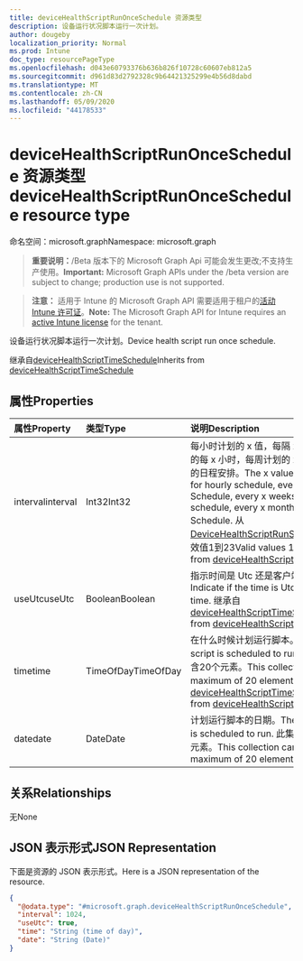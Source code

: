 ```yaml
---
title: deviceHealthScriptRunOnceSchedule 资源类型
description: 设备运行状况脚本运行一次计划。
author: dougeby
localization_priority: Normal
ms.prod: Intune
doc_type: resourcePageType
ms.openlocfilehash: d043e60793376b636b826f10728c60607eb812a5
ms.sourcegitcommit: d961d83d2792328c9b64421325299e4b56d8dabd
ms.translationtype: MT
ms.contentlocale: zh-CN
ms.lasthandoff: 05/09/2020
ms.locfileid: "44178533"
---
```

# <a name="devicehealthscriptrunonceschedule-resource-type"></a><span data-ttu-id="09e43-103">deviceHealthScriptRunOnceSchedule 资源类型</span><span class="sxs-lookup"><span data-stu-id="09e43-103">deviceHealthScriptRunOnceSchedule resource type</span></span>

<span data-ttu-id="09e43-104">命名空间：microsoft.graph</span><span class="sxs-lookup"><span data-stu-id="09e43-104">Namespace: microsoft.graph</span></span>

> <span data-ttu-id="09e43-105">**重要说明：**/Beta 版本下的 Microsoft Graph Api 可能会发生更改;不支持生产使用。</span><span class="sxs-lookup"><span data-stu-id="09e43-105">**Important:** Microsoft Graph APIs under the /beta version are subject to change; production use is not supported.</span></span>

> <span data-ttu-id="09e43-106">**注意：** 适用于 Intune 的 Microsoft Graph API 需要适用于租户的[活动 Intune 许可证](https://go.microsoft.com/fwlink/?linkid=839381)。</span><span class="sxs-lookup"><span data-stu-id="09e43-106">**Note:** The Microsoft Graph API for Intune requires an [active Intune license](https://go.microsoft.com/fwlink/?linkid=839381) for the tenant.</span></span>

<span data-ttu-id="09e43-107">设备运行状况脚本运行一次计划。</span><span class="sxs-lookup"><span data-stu-id="09e43-107">Device health script run once schedule.</span></span>


<span data-ttu-id="09e43-108">继承自[deviceHealthScriptTimeSchedule](../resources/intune-devices-devicehealthscripttimeschedule.md)</span><span class="sxs-lookup"><span data-stu-id="09e43-108">Inherits from [deviceHealthScriptTimeSchedule](../resources/intune-devices-devicehealthscripttimeschedule.md)</span></span>

## <a name="properties"></a><span data-ttu-id="09e43-109">属性</span><span class="sxs-lookup"><span data-stu-id="09e43-109">Properties</span></span>
|<span data-ttu-id="09e43-110">属性</span><span class="sxs-lookup"><span data-stu-id="09e43-110">Property</span></span>|<span data-ttu-id="09e43-111">类型</span><span class="sxs-lookup"><span data-stu-id="09e43-111">Type</span></span>|<span data-ttu-id="09e43-112">说明</span><span class="sxs-lookup"><span data-stu-id="09e43-112">Description</span></span>|
|:---|:---|:---|
|<span data-ttu-id="09e43-113">interval</span><span class="sxs-lookup"><span data-stu-id="09e43-113">interval</span></span>|<span data-ttu-id="09e43-114">Int32</span><span class="sxs-lookup"><span data-stu-id="09e43-114">Int32</span></span>|<span data-ttu-id="09e43-115">每小时计划的 x 值，每隔 x 小时在每日计划的每 x 小时，每周计划的 x 周，每个 x 个月的日程安排。</span><span class="sxs-lookup"><span data-stu-id="09e43-115">The x value of every x hours for hourly schedule, every x days for Daily Schedule, every x weeks for weekly schedule, every x months for Monthly Schedule.</span></span> <span data-ttu-id="09e43-116">从[DeviceHealthScriptRunSchedule](../resources/intune-devices-devicehealthscriptrunschedule.md)继承的有效值1到23</span><span class="sxs-lookup"><span data-stu-id="09e43-116">Valid values 1 to 23 Inherited from [deviceHealthScriptRunSchedule](../resources/intune-devices-devicehealthscriptrunschedule.md)</span></span>|
|<span data-ttu-id="09e43-117">useUtc</span><span class="sxs-lookup"><span data-stu-id="09e43-117">useUtc</span></span>|<span data-ttu-id="09e43-118">Boolean</span><span class="sxs-lookup"><span data-stu-id="09e43-118">Boolean</span></span>|<span data-ttu-id="09e43-119">指示时间是 Utc 还是客户端本地时间。</span><span class="sxs-lookup"><span data-stu-id="09e43-119">Indicate if the time is Utc or client local time.</span></span> <span data-ttu-id="09e43-120">继承自[deviceHealthScriptTimeSchedule](../resources/intune-devices-devicehealthscripttimeschedule.md)</span><span class="sxs-lookup"><span data-stu-id="09e43-120">Inherited from [deviceHealthScriptTimeSchedule](../resources/intune-devices-devicehealthscripttimeschedule.md)</span></span>|
|<span data-ttu-id="09e43-121">time</span><span class="sxs-lookup"><span data-stu-id="09e43-121">time</span></span>|<span data-ttu-id="09e43-122">TimeOfDay</span><span class="sxs-lookup"><span data-stu-id="09e43-122">TimeOfDay</span></span>|<span data-ttu-id="09e43-123">在什么时候计划运行脚本。</span><span class="sxs-lookup"><span data-stu-id="09e43-123">At what time the script is scheduled to run.</span></span> <span data-ttu-id="09e43-124">此集合最多可包含20个元素。</span><span class="sxs-lookup"><span data-stu-id="09e43-124">This collection can contain a maximum of 20 elements.</span></span> <span data-ttu-id="09e43-125">继承自[deviceHealthScriptTimeSchedule](../resources/intune-devices-devicehealthscripttimeschedule.md)</span><span class="sxs-lookup"><span data-stu-id="09e43-125">Inherited from [deviceHealthScriptTimeSchedule](../resources/intune-devices-devicehealthscripttimeschedule.md)</span></span>|
|<span data-ttu-id="09e43-126">date</span><span class="sxs-lookup"><span data-stu-id="09e43-126">date</span></span>|<span data-ttu-id="09e43-127">Date</span><span class="sxs-lookup"><span data-stu-id="09e43-127">Date</span></span>|<span data-ttu-id="09e43-128">计划运行脚本的日期。</span><span class="sxs-lookup"><span data-stu-id="09e43-128">The date the script is scheduled to run.</span></span> <span data-ttu-id="09e43-129">此集合最多可包含20个元素。</span><span class="sxs-lookup"><span data-stu-id="09e43-129">This collection can contain a maximum of 20 elements.</span></span>|

## <a name="relationships"></a><span data-ttu-id="09e43-130">关系</span><span class="sxs-lookup"><span data-stu-id="09e43-130">Relationships</span></span>
<span data-ttu-id="09e43-131">无</span><span class="sxs-lookup"><span data-stu-id="09e43-131">None</span></span>

## <a name="json-representation"></a><span data-ttu-id="09e43-132">JSON 表示形式</span><span class="sxs-lookup"><span data-stu-id="09e43-132">JSON Representation</span></span>
<span data-ttu-id="09e43-133">下面是资源的 JSON 表示形式。</span><span class="sxs-lookup"><span data-stu-id="09e43-133">Here is a JSON representation of the resource.</span></span>
<!-- {
  "blockType": "resource",
  "@odata.type": "microsoft.graph.deviceHealthScriptRunOnceSchedule"
}
-->
``` json
{
  "@odata.type": "#microsoft.graph.deviceHealthScriptRunOnceSchedule",
  "interval": 1024,
  "useUtc": true,
  "time": "String (time of day)",
  "date": "String (Date)"
}
```



